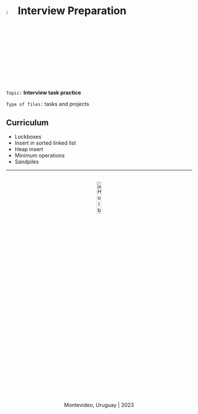 # <a> <img src="https://cdn-icons-png.flaticon.com/512/6747/6747010.png" alt="flaticon" width=5%></img></a> **Interview Preparation**

`Topic:` **Interview task practice**

`Type of files:` tasks and projects


## Curriculum
- Lockboxes
- Insert in sorted linked list
- Heap insert
- Minimum operations
- Sandpiles

<hr><br>
<div align="center">
    <img src="https://apply.holbertonschool.com/holberton-logo.png" alt="Holberton logo" width=15%></img>
</div>

<p align="center">Montevideo, Uruguay | 2023</p>
